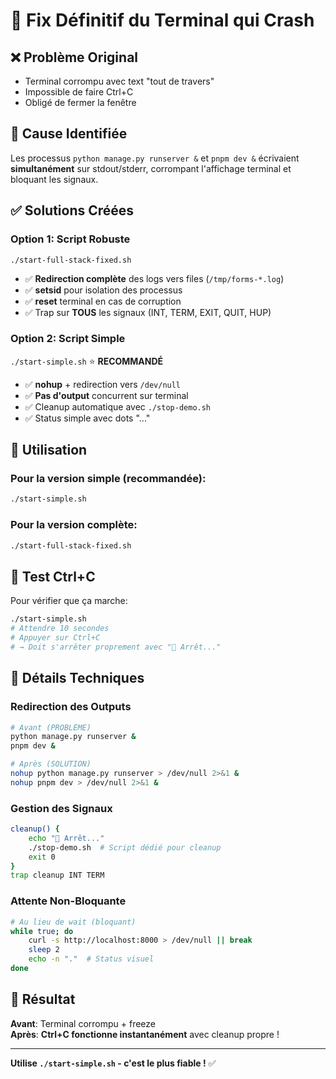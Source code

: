 # 🔧 Fix Définitif du Terminal qui Crash

## ❌ **Problème Original**

- Terminal corrompu avec text "tout de travers"
- Impossible de faire Ctrl+C
- Obligé de fermer la fenêtre

## 🎯 **Cause Identifiée**

Les processus `python manage.py runserver &` et `pnpm dev &` écrivaient **simultanément** sur stdout/stderr, corrompant l'affichage terminal et bloquant les signaux.

## ✅ **Solutions Créées**

### **Option 1: Script Robuste**

`./start-full-stack-fixed.sh`

- ✅ **Redirection complète** des logs vers files (`/tmp/forms-*.log`)
- ✅ **setsid** pour isolation des processus
- ✅ **reset** terminal en cas de corruption
- ✅ Trap sur **TOUS** les signaux (INT, TERM, EXIT, QUIT, HUP)

### **Option 2: Script Simple**

`./start-simple.sh` ⭐ **RECOMMANDÉ**

- ✅ **nohup** + redirection vers `/dev/null`
- ✅ **Pas d'output** concurrent sur terminal
- ✅ Cleanup automatique avec `./stop-demo.sh`
- ✅ Status simple avec dots "..."

## 🚀 **Utilisation**

### Pour la version simple (recommandée):

```bash
./start-simple.sh
```

### Pour la version complète:

```bash
./start-full-stack-fixed.sh
```

## 🧪 **Test Ctrl+C**

Pour vérifier que ça marche:

```bash
./start-simple.sh
# Attendre 10 secondes
# Appuyer sur Ctrl+C
# → Doit s'arrêter proprement avec "🛑 Arrêt..."
```

## 🔧 **Détails Techniques**

### Redirection des Outputs

```bash
# Avant (PROBLÈME)
python manage.py runserver &
pnpm dev &

# Après (SOLUTION)
nohup python manage.py runserver > /dev/null 2>&1 &
nohup pnpm dev > /dev/null 2>&1 &
```

### Gestion des Signaux

```bash
cleanup() {
    echo "🛑 Arrêt..."
    ./stop-demo.sh  # Script dédié pour cleanup
    exit 0
}
trap cleanup INT TERM
```

### Attente Non-Bloquante

```bash
# Au lieu de wait (bloquant)
while true; do
    curl -s http://localhost:8000 > /dev/null || break
    sleep 2
    echo -n "."  # Status visuel
done
```

## 🎯 **Résultat**

**Avant**: Terminal corrompu + freeze  
**Après**: **Ctrl+C fonctionne instantanément** avec cleanup propre !

---

**Utilise `./start-simple.sh` - c'est le plus fiable !** ✅
